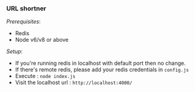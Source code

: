 ### URL shortner
_Prerequisites_:
- Redis
- Node v6/v8 or above

_Setup_:
- If you're running redis in localhost with default port then no change.
- If there's remote redis, please add your redis credentials in `config.js`
- Execute : `node index.js`
- Visit the localhost url : `http://localhost:4000/`
